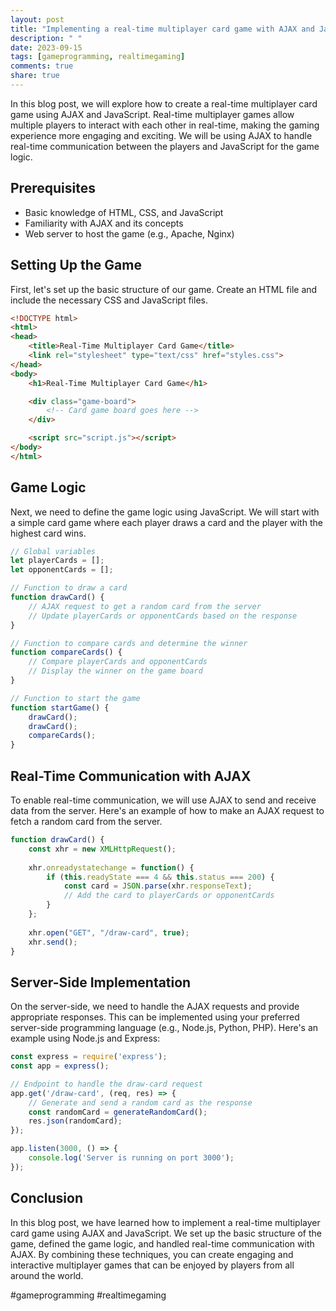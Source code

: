 ```yaml
---
layout: post
title: "Implementing a real-time multiplayer card game with AJAX and JavaScript"
description: " "
date: 2023-09-15
tags: [gameprogramming, realtimegaming]
comments: true
share: true
---
```


In this blog post, we will explore how to create a real-time multiplayer card game using AJAX and JavaScript. Real-time multiplayer games allow multiple players to interact with each other in real-time, making the gaming experience more engaging and exciting. We will be using AJAX to handle real-time communication between the players and JavaScript for the game logic.

## Prerequisites
- Basic knowledge of HTML, CSS, and JavaScript
- Familiarity with AJAX and its concepts
- Web server to host the game (e.g., Apache, Nginx)

## Setting Up the Game
First, let's set up the basic structure of our game. Create an HTML file and include the necessary CSS and JavaScript files.

```html
<!DOCTYPE html>
<html>
<head>
    <title>Real-Time Multiplayer Card Game</title>
    <link rel="stylesheet" type="text/css" href="styles.css">
</head>
<body>
    <h1>Real-Time Multiplayer Card Game</h1>

    <div class="game-board">
        <!-- Card game board goes here -->
    </div>

    <script src="script.js"></script>
</body>
</html>
```

## Game Logic
Next, we need to define the game logic using JavaScript. We will start with a simple card game where each player draws a card and the player with the highest card wins.

```javascript
// Global variables
let playerCards = [];
let opponentCards = [];

// Function to draw a card
function drawCard() {
    // AJAX request to get a random card from the server
    // Update playerCards or opponentCards based on the response
}

// Function to compare cards and determine the winner
function compareCards() {
    // Compare playerCards and opponentCards
    // Display the winner on the game board
}

// Function to start the game
function startGame() {
    drawCard();
    drawCard();
    compareCards();
}
```

## Real-Time Communication with AJAX
To enable real-time communication, we will use AJAX to send and receive data from the server. Here's an example of how to make an AJAX request to fetch a random card from the server.

```javascript
function drawCard() {
    const xhr = new XMLHttpRequest();
    
    xhr.onreadystatechange = function() {
        if (this.readyState === 4 && this.status === 200) {
            const card = JSON.parse(xhr.responseText);
            // Add the card to playerCards or opponentCards
        }
    };
    
    xhr.open("GET", "/draw-card", true);
    xhr.send();
}
```

## Server-Side Implementation
On the server-side, we need to handle the AJAX requests and provide appropriate responses. This can be implemented using your preferred server-side programming language (e.g., Node.js, Python, PHP). Here's an example using Node.js and Express:

```javascript
const express = require('express');
const app = express();

// Endpoint to handle the draw-card request
app.get('/draw-card', (req, res) => {
    // Generate and send a random card as the response
    const randomCard = generateRandomCard();
    res.json(randomCard);
});

app.listen(3000, () => {
    console.log('Server is running on port 3000');
});
```

## Conclusion
In this blog post, we have learned how to implement a real-time multiplayer card game using AJAX and JavaScript. We set up the basic structure of the game, defined the game logic, and handled real-time communication with AJAX. By combining these techniques, you can create engaging and interactive multiplayer games that can be enjoyed by players from all around the world.

#gameprogramming #realtimegaming